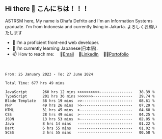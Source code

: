 ## Hi there 👋 こんにちは！！！
ASTRSM here, My name is Dhafa Defrito and I'm an Information Systems graduate. I'm from Indonesia and currently living in Jakarta. よろしくお願いたします

- 🔭 I’m a proficient front-end web developer.
- 🌱 I’m currently learning Japanese(日本語).
- 📫 How to reach me: &nbsp;&nbsp;&nbsp;&nbsp;📧[Email](ddefrito@gmail.com)&nbsp;&nbsp;&nbsp;&nbsp;💼[LinkedIn](https://www.linkedin.com/in/dhafa-defrita-rama-yudistira-9357a9229/)&nbsp;&nbsp;&nbsp;&nbsp;👨‍🎨[Portofolio](https://ddefrito.vercel.app/)
<br>
<!-- <p align="left">
<a href="https://github.com/ASTRSM">
  <img height="180em" src="https://github-readme-stats-eight-theta.vercel.app/api?username=ASTRSM&show_icons=true&theme=dracula&include_all_commits=true&count_private=true"/>
  <img height="180em" src="https://github-readme-stats-eight-theta.vercel.app/api/top-langs/?username=ASTRSM&layout=compact&langs_count=8&theme=dracula"/>
</a>
</p> -->

<!--START_SECTION:waka-->

```txt
From: 25 January 2023 - To: 27 June 2024

Total Time: 677 hrs 49 mins

JavaScript       260 hrs 12 mins >>>>>>>>>>---------------   38.39 %
TypeScript       201 hrs 36 mins >>>>>>>------------------   29.74 %
Blade Template   58 hrs 19 mins  >>-----------------------   08.61 %
PHP              49 hrs 26 mins  >>-----------------------   07.29 %
HTML             31 hrs 45 mins  >------------------------   04.68 %
CSS              28 hrs 49 mins  >------------------------   04.25 %
JSON             13 hrs 53 mins  >------------------------   02.05 %
Java             8 hrs 14 mins   -------------------------   01.22 %
Dart             6 hrs 55 mins   -------------------------   01.02 %
SCSS             3 hrs 55 mins   -------------------------   00.58 %
```

<!--END_SECTION:waka-->
